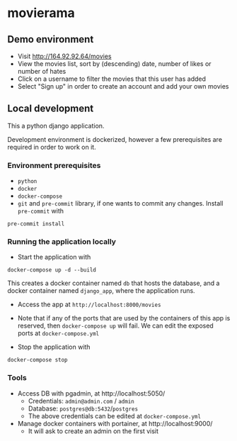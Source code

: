 # movierama

## Demo environment
* Visit http://164.92.92.64/movies
* View the movies list, sort by (descending) date, number of likes or number of hates
* Click on a username to filter the movies that this user has added
* Select "Sign up" in order to create an account and add your own movies

## Local development
This a python django application.

Development environment is dockerized, however a few prerequisites are required in order to work on it.

### Environment prerequisites
* `python`
* `docker`
* `docker-compose`
* `git` and `pre-commit` library, if one wants to commit any changes. Install `pre-commit` with
```shell
pre-commit install
```

### Running the application locally
* Start the application with
```shell
docker-compose up -d --build
```

This creates a docker container named `db` that hosts the database, and a docker container named `django_app`, where the application runs.

* Access the app at `http://localhost:8000/movies`

* Note that if any of the ports that are used by the containers of this app is reserved, then `docker-compose up` will fail.
We can edit the exposed ports at `docker-compose.yml`

* Stop the application with
```shell
docker-compose stop
```

### Tools
* Access DB with pgadmin, at http://localhost:5050/
  * Credentials: `admin@admin.com` / `admin`
  * Database: `postgres@db:5432`/`postgres`
  * The above credentials can be edited at `docker-compose.yml`
* Manage docker containers with portainer, at http://localhost:9000/
  * It will ask to create an admin on the first visit
